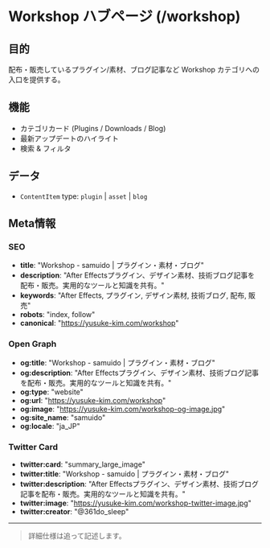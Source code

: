 # Workshop ハブページ (/workshop)

## 目的

配布・販売しているプラグイン/素材、ブログ記事など Workshop カテゴリへの入口を提供する。

## 機能

- カテゴリカード (Plugins / Downloads / Blog)
- 最新アップデートのハイライト
- 検索 & フィルタ

## データ

- `ContentItem` type: `plugin` | `asset` | `blog`

## Meta情報

### SEO

- **title**: "Workshop - samuido | プラグイン・素材・ブログ"
- **description**: "After Effectsプラグイン、デザイン素材、技術ブログ記事を配布・販売。実用的なツールと知識を共有。"
- **keywords**: "After Effects, プラグイン, デザイン素材, 技術ブログ, 配布, 販売"
- **robots**: "index, follow"
- **canonical**: "https://yusuke-kim.com/workshop"

### Open Graph

- **og:title**: "Workshop - samuido | プラグイン・素材・ブログ"
- **og:description**: "After Effectsプラグイン、デザイン素材、技術ブログ記事を配布・販売。実用的なツールと知識を共有。"
- **og:type**: "website"
- **og:url**: "https://yusuke-kim.com/workshop"
- **og:image**: "https://yusuke-kim.com/workshop-og-image.jpg"
- **og:site_name**: "samuido"
- **og:locale**: "ja_JP"

### Twitter Card

- **twitter:card**: "summary_large_image"
- **twitter:title**: "Workshop - samuido | プラグイン・素材・ブログ"
- **twitter:description**: "After Effectsプラグイン、デザイン素材、技術ブログ記事を配布・販売。実用的なツールと知識を共有。"
- **twitter:image**: "https://yusuke-kim.com/workshop-twitter-image.jpg"
- **twitter:creator**: "@361do_sleep"

---

> 詳細仕様は追って記述します。
